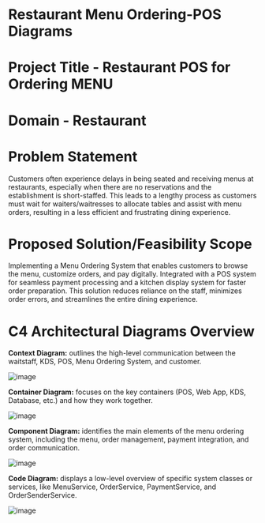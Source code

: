 # Restaurant Menu Ordering-POS Diagrams

# Project Title - Restaurant POS for Ordering MENU
# Domain - Restaurant
# Problem Statement
Customers often experience delays in being seated and receiving menus at restaurants, especially when there are no reservations and the establishment is short-staffed. 
This leads to a lengthy process as customers must wait for waiters/waitresses to allocate tables and assist with menu orders, resulting in a less efficient and frustrating dining experience.
# Proposed Solution/Feasibility Scope
Implementing a Menu Ordering System that enables customers to browse the menu, customize orders, and pay digitally. 
Integrated with a POS system for seamless payment processing and a kitchen display system for faster order preparation. 
This solution reduces reliance on the staff, minimizes order errors, and streamlines the entire dining experience.

# C4 Architectural Diagrams Overview
**Context Diagram:** outlines the high-level communication between the waitstaff, KDS, POS, Menu Ordering System, and customer.

![image](https://github.com/user-attachments/assets/c0868a75-d63c-456b-8473-0f1a1853c769)

**Container Diagram:** focuses on the key containers (POS, Web App, KDS, Database, etc.) and how they work together.

![image](https://github.com/user-attachments/assets/d7690a69-7270-40f5-9a6c-ec6092a22040)

**Component Diagram:** identifies the main elements of the menu ordering system, including the menu, order management, payment integration, and order communication.

![image](https://github.com/user-attachments/assets/967c9b7c-dc06-4918-baf7-b06b5afa044d)

**Code Diagram:** displays a low-level overview of specific system classes or services, like MenuService, OrderService, PaymentService, and OrderSenderService.

![image](https://github.com/user-attachments/assets/2b4a98b7-61a8-46ee-bdb6-9d04088944be)
